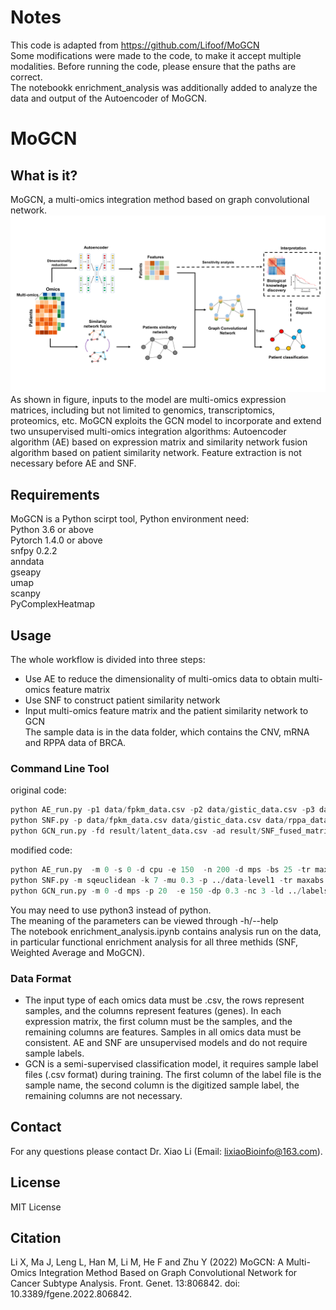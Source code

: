 # Notes
This code is adapted from https://github.com/Lifoof/MoGCN<br>
Some modifications were made to the code, to make it accept multiple modalities. Before running the code, please ensure that the paths are correct. <br>
The notebookk enrichment_analysis was additionally added to analyze the data and output of the Autoencoder of MoGCN. <br>

# MoGCN
## What is it?
MoGCN, a multi-omics integration method based on graph convolutional network.<br>
![Image text](https://github.com/Lifoof/MoGCN/blob/master/data/Figs1.png)
As shown in figure, inputs to the model are multi-omics expression matrices, including but not limited to genomics, transcriptomics, proteomics, etc. MoGCN exploits the GCN model to incorporate and extend two unsupervised multi-omics integration algorithms: Autoencoder algorithm (AE) based on expression matrix and similarity network fusion algorithm based on patient similarity network. Feature extraction is not necessary before AE and SNF. <br>

## Requirements 
MoGCN is a Python scirpt tool, Python environment need:<br>
Python 3.6 or above <br>
Pytorch 1.4.0 or above <br>
snfpy 0.2.2 <br>
anndata <br>
gseapy <br>
umap <br>
scanpy <br>
PyComplexHeatmap <br>


## Usage
The whole workflow is divided into three steps: <br>
* Use AE to reduce the dimensionality of multi-omics data to obtain multi-omics feature matrix <br>
* Use SNF to construct patient similarity network <br>
* Input multi-omics feature matrix  and the patient similarity network to GCN <br>
The sample data is in the data folder, which contains the CNV, mRNA and RPPA data of BRCA. <br>
### Command Line Tool

original code: <br>

```Python
python AE_run.py -p1 data/fpkm_data.csv -p2 data/gistic_data.csv -p3 data/rppa_data.csv -m 0 -s 0 -d cpu
python SNF.py -p data/fpkm_data.csv data/gistic_data.csv data/rppa_data.csv -m sqeuclidean
python GCN_run.py -fd result/latent_data.csv -ad result/SNF_fused_matrix.csv -ld data/sample_classes.csv -ts data/test_sample.csv -m 1 -d gpu -p 20
```
modified code: <br>

```Python
python AE_run.py  -m 0 -s 0 -d cpu -e 150  -n 200 -d mps -bs 25 -tr maxabs -p ../data-level1 -lev 1
python SNF.py -m sqeuclidean -k 7 -mu 0.3 -p ../data-level1 -tr maxabs -lev 1
python GCN_run.py -m 0 -d mps -p 20  -e 150 -dp 0.3 -nc 3 -ld ../labels/gt_dg -pr “DG” -fd ../result-level1/maxabs/latent_data.csv -ad ../result-level1/maxabs/SNF_fused_matrix.csv  -od /Users/shakiba/Desktop/thesis.tmp/code/aggregated_patient_info/data/output/analysis_input/maxabs/analysis_level1.pickle
```

You may need to use python3 instead of python.  <br>
The meaning of the parameters can be viewed through -h/--help <br>
The notebook enrichment_analysis.ipynb contains analysis run on the data, in particular functional enrichment analysis for all three methids (SNF, Weighted Average and MoGCN). <br>

### Data Format
* The input type of each omics data must be .csv, the rows represent samples, and the columns represent features (genes). In each expression matrix, the first column must be the samples, and the remaining columns are features. Samples in all omics data must be consistent. AE and SNF are unsupervised models and do not require sample labels.<br>
* GCN is a semi-supervised classification model, it requires sample label files (.csv format) during training. The first column of the label file is the sample name, the second column is the digitized sample label, the remaining columns are not necessary. <br>

## Contact
For any questions please contact Dr. Xiao Li (Email: lixiaoBioinfo@163.com).

## License
MIT License

## Citation
Li X, Ma J, Leng L, Han M, Li M, He F and Zhu Y (2022) MoGCN: A Multi-Omics Integration Method Based on Graph Convolutional Network for Cancer Subtype Analysis. Front. Genet. 13:806842. doi: 10.3389/fgene.2022.806842. <br>
